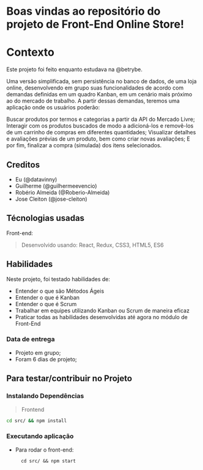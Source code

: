 # Boas vindas ao repositório do projeto de Front-End Online Store!

# Contexto
Este projeto foi feito enquanto estudava na @betrybe.

Uma versão simplificada, sem persistência no banco de dados, de uma loja online, desenvolvendo em grupo suas funcionalidades de acordo com demandas definidas em um quadro Kanban, em um cenário mais próximo ao do mercado de trabalho. A partir dessas demandas, teremos uma aplicação onde os usuários poderão:

Buscar produtos por termos e categorias a partir da API do Mercado Livre;
Interagir com os produtos buscados de modo a adicioná-los e removê-los de um carrinho de compras em diferentes quantidades;
Visualizar detalhes e avaliações prévias de um produto, bem como criar novas avaliações;
E por fim, finalizar a compra (simulada) dos itens selecionados.

## Creditos
- Eu (@datavinny)
- Guilherme (@guilhermeevencio) 
- Robério Almeida (@Roberio-Almeida)
- Jose Cleiton (@jose-cleiton)
## Técnologias usadas

Front-end:
> Desenvolvido usando: React, Redux, CSS3, HTML5, ES6
## Habilidades

Neste projeto, foi testado habilidades de:

- Entender o que são Métodos Ágeis
- Entender o que é Kanban
- Entender o que é Scrum
- Trabalhar em equipes utilizando Kanban ou Scrum de maneira eficaz
- Praticar todas as habilidades desenvolvidas até agora no módulo de Front-End

### Data de entrega

- Projeto em grupo;
- Foram 6 dias de projeto;

## Para testar/contribuir no Projeto

### Instalando Dependências

> Frontend
```bash
cd src/ && npm install
``` 
### Executando aplicação

* Para rodar o front-end:

  ```
    cd src/ && npm start
  ```
